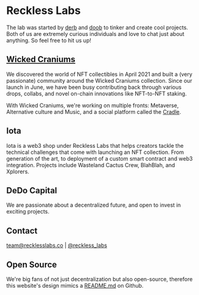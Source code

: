 # Reckless Labs

The lab was started by [derb](https://twitter.com/wickedderb) and [doob](https://twitter.com/wickeddoob) to tinker and create cool projects. Both of us are extremely curious individuals and love to chat just about anything. So feel free to hit us up!

## [Wicked Craniums](https://wickedcranium.com/)

We discovered the world of NFT collectibles in April 2021 and built a (very passionate) community around the Wicked Craniums collection. Since our launch in June, we have been busy contributing back through various drops, collabs, and novel on-chain innovations like NFT-to-NFT staking. 

With Wicked Craniums, we're working on multiple fronts: Metaverse, Alternative culture and Music, and a social platform called the [Cradle](https://wickedcraniumcradle.com/).

## Iota

Iota is a web3 shop under Reckless Labs that helps creators tackle the technical challenges that come with launching an NFT collection. From generation of the art, to deployment of a custom smart contract and web3 integration. Projects include Wasteland Cactus Crew, BlahBlah, and Xplorers.

## DeDo Capital

We are passionate about a decentralized future, and open to invest in exciting projects.

## Contact

team@recklesslabs.co | [@reckless_labs](https://twitter.com/reckless_labs)

## Open Source

We're big fans of not just decentralization but also open-source, therefore this website's design mimics a [README.md](https://github.com/recklesslabs/recklesslabs.co/blob/main/src/index.md) on Github.
